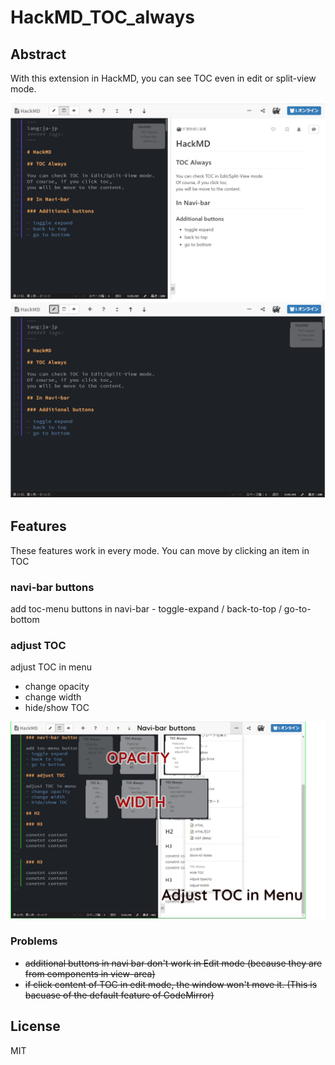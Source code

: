 # HackMD_TOC_always

## Abstract

With this extension in HackMD, you can see TOC even in edit or split-view mode.

![](img/Hack_ss1.png)
![](img/Hack_ss2.png)

## Features
These features work in every mode.
You can move by clicking an item in TOC

### navi-bar buttons
add toc-menu buttons in navi-bar
    - toggle-expand / back-to-top / go-to-bottom

### adjust TOC
adjust TOC in menu
- change opacity
- change width
- hide/show TOC

![](img/HackMDTOC_ss3.png)


### Problems

- ~~additional buttons in navi bar don't work in Edit mode (because they are from components in view-area)~~
- ~~if click content of TOC in edit mode, the window won't move it. (This is bacuase of the default feature of CodeMirror)~~

## License

MIT
